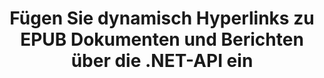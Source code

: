 ---
############################# Static ############################
layout: "auto-gen-gist"
draft: false
path: "de/assembly/net/text/epub/"
otherformats: PDF HTML XPS TIFF MHTML TXT XAML SVG PS PCL XML OTT OXPS MD POT OTP DOC DOCX DOCM DOT DOTX DOTM RTF ODT OTT XLS XLT XLSX XLSM XLTX XLTM XLSB ODS PPT PPTX PPTM PPS PPSX PPSM  POTX POTM ODP EML EMLX MSG 

############################# Head ############################
head_title: ".NET-API zum dynamischen Einfügen von Hyperlinks in EPUB-Dokumente"
head_description: "GroupDocs.Assembly .NET API ermöglicht Entwicklern das dynamische Einfügen von Hyperlinks zu E-Mails, Berichten oder Dokumenten wie PDF DOC, DOCX, RTF, XLSX, CSV, PPTX, EML, MSG und mehr."

############################# Header ############################
title: "Fügen Sie dynamisch Hyperlinks zu EPUB Dokumenten und Berichten über die .NET-API ein"
description: "GroupDocs.Assembly .NET API ermöglicht Programmierern das dynamische Einfügen von Hyperlinks zu Berichten, E-Mails und Office-Dokumenten wie PDF DOC, DOCX, RTF, XLSX, CSV, PPT, PPTX, EML, HTML, MSG und mehr."

######################### Download Button #######################
button:
    enable: true

############################# About ############################
about:
    enable: true
    title: "Wie fügt man dynamisch Hyperlinks in Berichte, E-Mails und verschiedene Dokumente ein?"
    content: |
      Auf dieser Webseite wird erläutert, wie Benutzer Hyperlinks zu ihren Berichten, E-Mail-Nachrichten und verschiedenen Dokumenttypen in ihre eigenen .NET-Anwendungen dynamisch einfügen können. Hyperlinks sind das Rückgrat des World Wide Web und können verwendet werden, um verschiedene Seiten oder Dokumente zu verlinken oder auf zu klicken, um zu einem neuen Abschnitt innerhalb des aktuellen Dokuments zu springen. GroupDocs.Assembly .NET ist eine sehr leistungsfähige API, die Softwareentwicklern hilft, Hyperlinks mit nur wenigen Codezeilen dynamisch in ihre Dokumente oder Berichte einzufügen. Es hat Unterstützung für einige sehr beliebte Dokumenttypen wie PDF, HTML, Outlook-E-Mail, Microsoft Office Word, Excel-Arbeitsblätter, PowerPoint-Präsentationen und viele mehr enthalten. Es unterstützt mehrere erweiterte Funktionen wie das Einfügen von Links zu Dokumentseiten, das Einfügen von Links zu Zellen, das Bearbeiten von Hyperlinks, das Anzeigen von Text anstelle des Hyperlinks, das dynamische Einfügen von Links aus Lesezeichen, das Einfügen von Hyperlinks zu einer Präsentationsfolie und vieles mehr. 

############################# content ############################
steps:
    enable: true
    block:
    - title_left: "Einfügen von Hyperlinks in Textverarbeitungsdokumente über .NET"
      content_left: |
       Die GroupDocs.Assembly .NET-API bietet vollständige Unterstützung für das Einfügen und Bearbeiten von Hyperlinks in verschiedenen Arten von Dokumenten. Das folgende C# .NET-Codebeispiel zeigt, wie Sie mühelos Hyperlinks in ein Word-Dokument einfügen können. 

      title_right: "So fügen Sie Hyperlinks in Word-Dateien hinzu"
      content_right: |
        * Einrichten von Quell- und Zieldokumenten
        * Legen Sie den Uri-Ausdruck fest und zeigen Sie den Textausdruck an
        * Erstellen Sie eine Instanz der Klasse [DocumentAssembler](https://apireference.groupdocs.com/assembly/net/groupdocs.assembly/documentassembler).
        * Rufen Sie die Methode [AssembleDocument](https://apireference.groupdocs.com/assembly/net/groupdocs.assembly.documentassembler/assembledocument/methods/1) auf, um das Dokument zusammenzustellen. Es unterstützt
          * Stream zum Lesen eines Vorlagendokuments.
          * Stream, um das resultierende Dokument zu schreiben.
          * Zusätzliche Optionen zum Laden und Speichern von Dokumenten.
          * Informationen zu Datenquellenobjekten.

      gisthash: "f4a8031406d44941d400088b718f7730"
      gistfile: "insert_hyperlinks_to_word_document.cs"

    - title_left: "Dynamisches Einfügen von Hyperlinks in Tabellenkalkulationen über .NET"
      content_left: |
       GroupDocs.Assembly .NET API unterstützt vollständig das Hinzufügen und Verarbeiten von Hyperlinks in Spreadsheet-Dateien. Sie können den Standort einfach bearbeiten oder durch einen neuen ersetzen. Der folgende C#-Code zeigt, wie einfach Benutzer Hyperlinks in ihre Tabellenkalkulationsdateien in ihren eigenen .NET-Apps einfügen können.

      title_right: "Hinzufügen von Hyperlinks zu Tabellenkalkulationsdokumenten"
      content_right: |
        * Einrichten von Quell- und Ziel-Tabellenkalkulationsdateien
        * Legen Sie den Uri-Ausdruck fest und zeigen Sie den Textausdruck an
        * Erstellen Sie eine Instanz der Klasse [DocumentAssembler](https://apireference.groupdocs.com/assembly/net/groupdocs.assembly/documentassembler).
        * Rufen Sie die Methode [AssembleDocument](https://apireference.groupdocs.com/assembly/net/groupdocs.assembly.documentassembler/assembledocument/methods/1) auf, um das Dokument zusammenzustellen. Es unterstützt
          * Stream zum Lesen eines Vorlagendokuments.
          * Stream, um das resultierende Dokument zu schreiben.
          * Zusätzliche Optionen zum Laden und Speichern von Dokumenten.
          * Informationen zu Datenquellenobjekten.

      gisthash: "c2f9cd8bb06f9a7a2c444621ebf82696"
      gistfile: "insert_hyperlinks_in_spreadsheet_documents.cs"

    - title_left: "Hinzufügen von Hyperlinks zu PowerPoint-Präsentationen über die .NET-API"
      content_left: |
       GroupDocs.Assembly für .NET hilft Softwareprofis beim Erstellen von Anwendungen zum Verwalten verschiedener Arten von Dokumenten. Das folgende Codebeispiel zeigt, wie Softwareentwickler Hyperlinks in ihre PowerPoint-Präsentationsdokumente einfügen können. 

      title_right: "So fügen Sie Hyperlinks in Präsentationen hinzu"
      content_right: |
        * Einrichten von Quell- und Zielpräsentationsdateien
        * Legen Sie Uri fest und zeigen Sie Textausdrücke an
        * Erstellen Sie eine Instanz der Klasse [DocumentAssembler](https://apireference.groupdocs.com/assembly/net/groupdocs.assembly/documentassembler).
        * Rufen Sie die Methode [AssembleDocument](https://apireference.groupdocs.com/assembly/net/groupdocs.assembly.documentassembler/assembledocument/methods/1) auf, um das Dokument zusammenzustellen. Es unterstützt
          * Stream zum Lesen eines Vorlagendokuments.
          * Stream, um das resultierende Dokument zu schreiben.
          * Zusätzliche Optionen zum Laden und Speichern von Dokumenten.
          * Informationen zu Datenquellenobjekten.

      gisthash: "49e1ca9eccc41942372c23c14f98ecef"
      gistfile: "insert_hyperlinks_in_presentation_documents.cs"

    - title_left: ".NET-API zum Einfügen von Hyperlinks in E-Mails"
      content_left: |
       GroupDocs.Assembly .NET API ermöglicht Softwareexperten das Einfügen von Hyperlinks in ihre E-Mail-Dokumente. Der folgende .NET-Code zeigt, wie einfach Programmierer Hyperlinks zu ihren E-Mail-Nachrichten hinzufügen und von ihren eigenen .NET-Apps aus an andere Benutzer senden können. 

      title_right: "Fügen Sie Hyperlinks zu E-Mail-Dokumenten hinzu"
      content_right: |
        * Einrichten von Quell- und Ziel-Tabellenkalkulationsdateien
        * Legen Sie Uri fest und zeigen Sie Textausdrücke an
        * Erstellen Sie eine Instanz der Klasse [DocumentAssembler](https://apireference.groupdocs.com/assembly/net/groupdocs.assembly/documentassembler).
        * Rufen Sie die Methode [AssembleDocument](https://apireference.groupdocs.com/assembly/net/groupdocs.assembly.documentassembler/assembledocument/methods/1) auf, um das Dokument zusammenzustellen. Es unterstützt
          * Stream zum Lesen eines Vorlagendokuments.
          * Stream, um das resultierende Dokument zu schreiben.
          * Zusätzliche Optionen zum Laden und Speichern von Dokumenten.
          * Informationen zu Datenquellenobjekten.

      gisthash: "8c119b4faa0334179854e164d87d3e7b"
      gistfile: "insert_hyperlinks_in_email_documents.cs"  

    - title_left: "System Anforderungen"
      content_left: |
        GroupDocs.Assembly .NET-APIs werden auf allen wichtigen Plattformen und Betriebssystemen unterstützt. Eine vollständige Anleitung zu den Systemanforderungen finden Sie unter [Systemanforderungen](https://docs.groupdocs.com/assembly/net/system-requirements/). Bevor Sie den folgenden Code ausführen, stellen Sie bitte sicher, dass die folgenden Voraussetzungen auf Ihrem installiert sind System:
         * Betriebssysteme: Microsoft Windows, Linux, MacOS
         * Entwicklungsumgebung: Visual Studio, Xamarin, MonoDevelop usw
         * Frameworks: .NET Framework, .NET Standard, .NET Core, Mono
         * Holen Sie sich die neueste Version der GroupDocs.Assembly .NET-APIs von [NuGet](https://www.nuget.org/packages/GroupDocs.Assembly/)
        
      title_right: "Warum GroupDocs.Assembly verwenden"
      content_right: |
         * Erlauben Sie Benutzern, benutzerdefinierte Dokumente aus Vorlagen zu erstellen.
         * Zum Erstellen und Automatisieren von Dokumenten ist keine zusätzliche Software erforderlich
         * Fähigkeit, ein Ausgabedokument basierend auf der Datenquelle zu generieren
         * Fügen Sie den Dokumentinhalt dynamisch in den Bericht ein
         * E-Mail-Anhänge dynamisch anhängen und Hyperlinks in Berichte einfügen
         * Automatisches Entfernen leerer Absätze
         * Volle Unterstützung für mehrere Datenformate
         * Unterstützung für dynamische E-Mail-Anhänge

demos:
    enable: true
        

more_formats:
    enable: true


back_to_top:
    enable: true
---